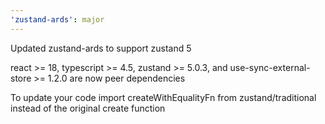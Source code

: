 ```yaml
---
'zustand-ards': major
---
```


Updated zustand-ards to support zustand 5

react >= 18, typescript >= 4.5, zustand >= 5.0.3, and use-sync-external-store >= 1.2.0 are now peer dependencies

To update your code import createWithEqualityFn from zustand/traditional instead of the original create function
